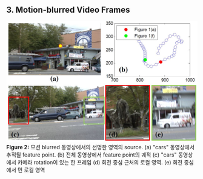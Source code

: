 ## 3. Motion-blurred Video Frames

![figure2](2.jpg)
**Figure 2:** 모션 blurred 동영상에서의 선명한 영역의 source. (a) "cars" 동영상에서 추적될 feature point. (b) 전체 동영상에서 feature point의 궤적 (c) "cars" 동영상에서 카메라 rotation이 있는 한 프레임 (d) 회전 중심 근처의 로컬 영역. (e) 회전 중심에서 먼 로컬 영역
